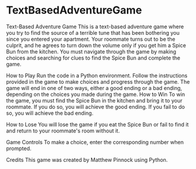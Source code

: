 # TextBasedAdventureGame
Text-Based Adventure Game
This is a text-based adventure game where you try to find the source of a terrible tune that has been bothering you since you entered your apartment. Your roommate turns out to be the culprit, and he agrees to turn down the volume only if you get him a Spice Bun from the kitchen. You must navigate through the game by making choices and searching for clues to find the Spice Bun and complete the game.

How to Play
Run the code in a Python environment.
Follow the instructions provided in the game to make choices and progress through the game.
The game will end in one of two ways, either a good ending or a bad ending, depending on the choices you made during the game.
How to Win
To win the game, you must find the Spice Bun in the kitchen and bring it to your roommate. If you do so, you will achieve the good ending. If you fail to do so, you will achieve the bad ending.

How to Lose
You will lose the game if you eat the Spice Bun or fail to find it and return to your roommate's room without it.

Game Controls
To make a choice, enter the corresponding number when prompted.

Credits
This game was created by Matthew Pinnock using Python.

